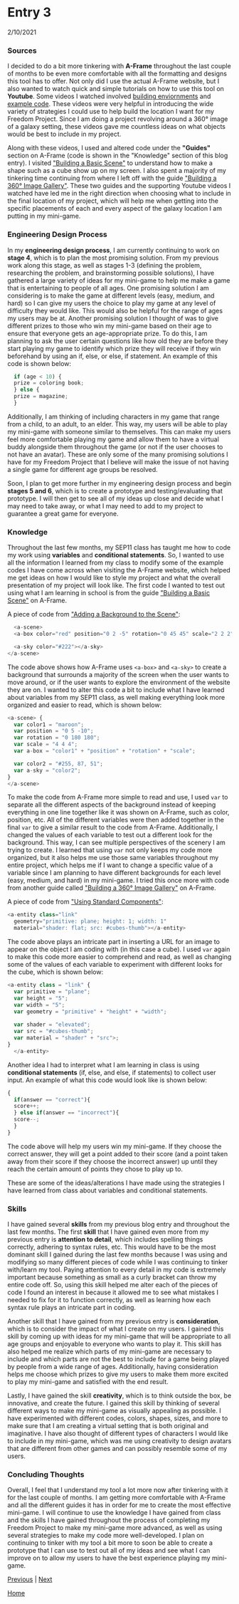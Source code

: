 # Entry 3
2/10/2021

### Sources
I decided to do a bit more tinkering with <b>A-Frame</b> throughout the last couple of months to be even more comfortable with all the formatting and designs this tool has to offer. Not only did I use the actual A-Frame website, but I also wanted to watch quick and simple tutorials on how to use this tool on <b>Youtube</b>. Some videos I watched involved <a href="https://www.youtube.com/watch?v=K_1RdCVuu98">building enviornments</a> and <a href="https://www.youtube.com/watch?v=eTFPMxqod2I">example code</a>. These videos were very helpful in introducing the wide variety of strategies I could use to help build the location I want for my Freedom Project. Since I am doing a project revolving around a 360° image of a galaxy setting, these videos gave me countless ideas on what objects would be best to include in my project. 

Along with these videos, I used and altered code under the <b>"Guides"</b> section on A-Frame (code is shown in the "Knowledge" section of this blog entry). I visited <a href="https://aframe.io/docs/1.2.0/guides/building-a-basic-scene.html">"Building a Basic Scene"</a> to understand how to make a shape such as a cube show up on my screen. I also spent a majority of my tinkering time continuing from where I left off with the guide <a href="https://aframe.io/docs/1.2.0/guides/building-a-360-image-gallery.html">"Building a 360° Image Gallery"</a>. These two guides and the supporting Youtube videos I watched have led me in the right direction when choosing what to include in the final location of my project, which will help me when getting into the specific placements of each and every aspect of the galaxy location I am putting in my mini-game.

### Engineering Design Process
In my <b>engineering design process</b>, I am currently continuing to work on <b>stage 4</b>, which is to plan the most promising solution. From my previous work along this stage, as well as stages 1-3 (defining the problem, researching the problem, and brainstorming possible solutions), I have gathered a large variety of ideas for my mini-game to help me make a game that is entertaining to people of all ages. One promising solution I am considering is to make the game at different levels (easy, medium, and hard) so I can give my users the choice to play my game at any level of difficulty they would like. This would also be helpful for the range of ages my users may be at. Another promising solution I thought of was to give different prizes to those who win my mini-game based on their age to ensure that everyone gets an age-appropriate prize. To do this, I am planning to ask the user certain questions like how old they are before they start playing my game to identify which prize they will receive if they win beforehand by using an if, else, or else, if statement. An example of this code is shown below:

```javascript
  if (age < 10) {
  prize = coloring book;
  } else {
  prize = magazine;
  }
```

Additionally, I am thinking of including characters in my game that range from a child, to an adult, to an elder. This way, my users will be able to play my mini-game with someone similar to themselves. This can make my users feel more comfortable playing my game and allow them to have a virtual buddy alongside them throughout the game (or not if the user chooses to not have an avatar). These are only some of the many promising solutions I have for my Freedom Project that I believe will make the issue of not having a single game for different age groups be resolved. 

Soon, I plan to get more further in my engineering design process and begin <b>stages 5 and 6</b>, which is to create a prototype and testing/evaluating that prototype. I will then get to see all of my ideas up close and decide what I may need to take away, or what I may need to add to my project to guarantee a great game for everyone.

### Knowledge
Throughout the last few months, my SEP11 class has taught me how to code my work using <b>variables</b> and <b>conditional statements</b>. So, I wanted to use all the information I learned from my class to modify some of the example codes I have come across when visiting the A-Frame website, which helped me get ideas on how I would like to style my project and what the overall presentation of my project will look like. The first code I wanted to test out using what I am learning in school is from the guide <a href="https://aframe.io/docs/1.2.0/guides/building-a-basic-scene.html">"Building a Basic Scene"</a> on A-Frame.  

A piece of code from <a href="https://aframe.io/docs/1.2.0/guides/building-a-basic-scene.html#adding-a-background-to-the-scene">"Adding a Background to the Scene"</a>:

```javascript
  <a-scene>
  <a-box color="red" position="0 2 -5" rotation="0 45 45" scale="2 2 2"></a-box>

  <a-sky color="#222"></a-sky>
</a-scene>
```

The code above shows how A-Frame uses ```<a-box>``` and ```<a-sky>``` to create a background that surrounds a majority of the screen when the user wants to move around, or if the user wants to explore the environment of the website they are on. I wanted to alter this code a bit to include what I have learned about variables from my SEP11 class, as well making everything look more organized and easier to read, which is shown below:

```javascript
<a-scene> {
  var color1 = "maroon"; 
  var position = "0 5 -10"; 
  var rotation = "0 180 180"; 
  var scale = "4 4 4";
  var a-box = "color1" + "position" + "rotation" + "scale";

  var color2 = "#255, 87, 51";
  var a-sky = "color2"; 
}
</a-scene> 
```

To make the code from A-Frame more simple to read and use, I used ```var``` to separate all the different aspects of the background instead of keeping everything in one line together like it was shown on A-Frame, such as color, position, etc. All of the different variables were then added together in the final ```var``` to give a similar result to the code from A-Frame. Additionally, I changed the values of each variable to test out a different look for the background. This way, I can see multiple perspectives of the scenery I am trying to create. I learned that using ```var``` not only keeps my code more organized, but it also helps me use those same variables throughout my entire project, which helps me if I want to change a specific value of a variable since I am planning to have different backgrounds for each level (easy, medium, and hard) in my mini-game. I tried this once more with code from another guide called <a href="https://aframe.io/docs/1.2.0/guides/building-a-360-image-gallery.html">"Building a 360° Image Gallery"</a> on A-Frame. 

A piece of code from <a href="https://aframe.io/docs/1.2.0/guides/building-a-360-image-gallery.html#layout-component-to-lay-out-links">"Using Standard Components"</a>:

```javascript
<a-entity class="link"
  geometry="primitive: plane; height: 1; width: 1"
  material="shader: flat; src: #cubes-thumb"></a-entity>
 ```
 
The code above plays an intricate part in inserting a URL for an image to appear on the object I am coding with (in this case a cube). I used ```var``` again to make this code more easier to comprehend and read, as well as changing some of the values of each variable to experiment with different looks for the cube, which is shown below:
 
```javascript
<a-entity class = "link" {
  var primitive = "plane"; 
  var height = "5"; 
  var width = "5";
  var geometry = "primitive" + "height" + "width";
  
  var shader = "elevated"; 
  var src = "#cubes-thumb";
  var material = "shader" + "src">;
} 
  </a-entity>
```

Another idea I had to interpret what I am learning in class is using <b>conditional statements</b> (if, else, and else, if statements) to collect user input. An example of what this code would look like is shown below:

```javascript
{
  if(answer == "correct"){
  score++;
  } else if(answer == "incorrect"){
  score--;
  }
}
```

The code above will help my users win my mini-game. If they choose the correct answer, they will get a point added to their score (and a point taken away from their score if they choose the incorrect answer) up until they reach the certain amount of points they chose to play up to. 

These are some of the ideas/alterations I have made using the strategies I have learned from class about variables and conditional statements. 

### Skills
I have gained several <b>skills</b> from my previous blog entry and throughout the last few months. The first <b>skill</b> that I have gained even more from my previous entry is <b>attention to detail</b>, which includes spelling things correctly, adhering to syntax rules, etc. This would have to be the most dominant skill I gained during the last few months because I was using and modifying so many different pieces of code while I was continuing to tinker with/learn my tool. Paying attention to every detail in my code is extremely important because something as small as a curly bracket can throw my entire code off. So, using this skill helped me alter each of the pieces of code I found an interest in because it allowed me to see what mistakes I needed to fix for it to function correctly, as well as learning how each syntax rule plays an intricate part in coding.

Another skill that I have gained from my previous entry is <b>consideration</b>, which is to consider the impact of what I create on my users. I gained this skill by coming up with ideas for my mini-game that will be appropriate to all age groups and enjoyable to everyone who wants to play it. This skill has also helped me realize which parts of my mini-game are necessary to include and which parts are not the best to include for a game being played by people from a wide range of ages. Additionally, having consideration helps me choose which prizes to give my users to make them more excited to play my mini-game and satisfied with the end result.

Lastly, I have gained the skill <b>creativity</b>, which is to think outside the box, be innovative, and create the future. I gained this skill by thinking of several different ways to make my mini-game as visually appealing as possible. I have experimented with different codes, colors, shapes, sizes, and more to make sure that I am creating a virtual setting that is both original and imaginative. I have also thought of different types of characters I would like to include in my mini-game, which was me using creativity to design avatars that are different from other games and can possibly resemble some of my users.

### Concluding Thoughts 
Overall, I feel that I understand my tool a lot more now after tinkering with it for the last couple of months. I am getting more comfortable with A-Frame and all the different guides it has in order for me to create the most effective mini-game. I will continue to use the knowledge I have gained from class and the skills I have gained throughout the process of completing my Freedom Project to make my mini-game more advanced, as well as using several strategies to make my code more well-developed. I plan on continuing to tinker with my tool a bit more to soon be able to create a prototype that I can use to test out all of my ideas and see what I can improve on to allow my users to have the best experience playing my mini-game. 

[Previous](entry02.md) | [Next](entry04.md)

[Home](../README.md)
